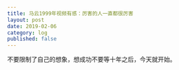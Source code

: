 ```yaml
---
title: 马云1999年视频有感：厉害的人一直都很厉害
layout: post
date: 2019-02-06
category: log
published: false
---
```


不要限制了自己的想象，想成功不要等十年之后，今天就开始。